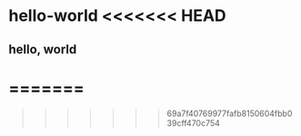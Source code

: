hello-world
<<<<<<< HEAD
===================
## hello, world
=======
===========
>>>>>>> 69a7f40769977fafb8150604fbb039cff470c754
